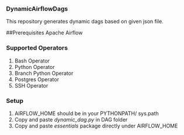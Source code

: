 ### DynamicAirflowDags
This repository generates dynamic dags based on given json file.

##Prerequisites
Apache Airflow
### Supported Operators
1. Bash Operator
2. Python Operator
3. Branch Python Operator
4. Postgres Operator
5. SSH Operator

### Setup
1. AIRFLOW_HOME should be in your PYTHONPATH/ sys.path
2. Copy and paste *dynamic_dag.py* in DAG folder
3. Copy and paste *essentials* package directly under AIRFLOW_HOME

